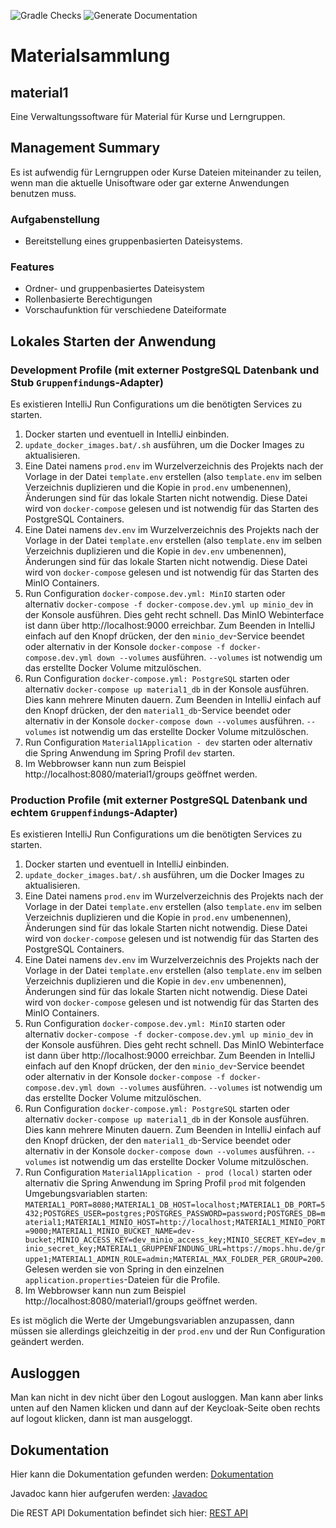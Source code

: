![Gradle Checks](https://github.com/hhu-propra2/abschlussprojekt-mopse/workflows/Gradle%20Checks/badge.svg) ![Generate Documentation](https://github.com/hhu-propra2/abschlussprojekt-mopse/workflows/Generate%20Documentation/badge.svg)

# Materialsammlung

## material1

Eine Verwaltungssoftware für Material für Kurse und Lerngruppen.

## Management Summary

Es ist aufwendig für Lerngruppen oder Kurse Dateien miteinander zu teilen, wenn man die aktuelle Unisoftware oder gar externe Anwendungen benutzen muss.

### Aufgabenstellung

- Bereitstellung eines gruppenbasierten Dateisystems.

### Features

- Ordner- und gruppenbasiertes Dateisystem
- Rollenbasierte Berechtigungen
- Vorschaufunktion für verschiedene Dateiformate

## Lokales Starten der Anwendung

### Development Profile (mit externer PostgreSQL Datenbank und Stub `Gruppenfindung`s-Adapter)

Es existieren IntelliJ Run Configurations um die benötigten Services zu starten.

1. Docker starten und eventuell in IntelliJ einbinden.
1. `update_docker_images.bat/.sh` ausführen, um die Docker Images zu aktualisieren.
1. Eine Datei namens `prod.env` im Wurzelverzeichnis des Projekts nach der Vorlage in der Datei `template.env`
erstellen (also `template.env` im selben Verzeichnis duplizieren und die Kopie in `prod.env` umbenennen),
Änderungen sind für das lokale Starten nicht notwendig. Diese Datei wird von `docker-compose` gelesen und ist notwendig
für das Starten des PostgreSQL Containers.
1. Eine Datei namens `dev.env` im Wurzelverzeichnis des Projekts nach der Vorlage in der Datei `template.env`
erstellen (also `template.env` im selben Verzeichnis duplizieren und die Kopie in `dev.env` umbenennen),
Änderungen sind für das lokale Starten nicht notwendig. Diese Datei wird von `docker-compose` gelesen und ist notwendig
für das Starten des MinIO Containers.
1. Run Configuration `docker-compose.dev.yml: MinIO` starten
oder alternativ `docker-compose -f docker-compose.dev.yml up minio_dev` in der Konsole ausführen.
Dies geht recht schnell. Das MinIO Webinterface ist dann über http://localhost:9000 erreichbar.
Zum Beenden in IntelliJ einfach auf den Knopf drücken, der den `minio_dev`-Service beendet
oder alternativ in der Konsole `docker-compose -f docker-compose.dev.yml down --volumes` ausführen. 
`--volumes` ist notwendig um das erstellte Docker Volume mitzulöschen.
1. Run Configuration `docker-compose.yml: PostgreSQL` starten
oder alternativ `docker-compose up material1_db` in der Konsole ausführen.
Dies kann mehrere Minuten dauern.
Zum Beenden in IntelliJ einfach auf den Knopf drücken, der den `material1_db`-Service beendet
oder alternativ in der Konsole `docker-compose down --volumes` ausführen. 
`--volumes` ist notwendig um das erstellte Docker Volume mitzulöschen.
1. Run Configuration `Material1Application - dev` starten
oder alternativ die Spring Anwendung im Spring Profil `dev` starten.
1. Im Webbrowser kann nun zum Beispiel http://localhost:8080/material1/groups geöffnet werden.

### Production Profile (mit externer PostgreSQL Datenbank und echtem `Gruppenfindung`s-Adapter)

Es existieren IntelliJ Run Configurations um die benötigten Services zu starten.

1. Docker starten und eventuell in IntelliJ einbinden.
1. `update_docker_images.bat/.sh` ausführen, um die Docker Images zu aktualisieren.
1. Eine Datei namens `prod.env` im Wurzelverzeichnis des Projekts nach der Vorlage in der Datei `template.env`
erstellen (also `template.env` im selben Verzeichnis duplizieren und die Kopie in `prod.env` umbenennen),
Änderungen sind für das lokale Starten nicht notwendig. Diese Datei wird von `docker-compose` gelesen und ist notwendig
für das Starten  des PostgreSQL Containers.
1. Eine Datei namens `dev.env` im Wurzelverzeichnis des Projekts nach der Vorlage in der Datei `template.env`
erstellen (also `template.env` im selben Verzeichnis duplizieren und die Kopie in `dev.env` umbenennen),
Änderungen sind für das lokale Starten nicht notwendig. Diese Datei wird von `docker-compose` gelesen und ist notwendig
für das Starten des MinIO Containers.
1. Run Configuration `docker-compose.dev.yml: MinIO` starten
oder alternativ `docker-compose -f docker-compose.dev.yml up minio_dev` in der Konsole ausführen.
Dies geht recht schnell. Das MinIO Webinterface ist dann über http://localhost:9000 erreichbar.
Zum Beenden in IntelliJ einfach auf den Knopf drücken, der den `minio_dev`-Service beendet
oder alternativ in der Konsole `docker-compose -f docker-compose.dev.yml down --volumes` ausführen. 
`--volumes` ist notwendig um das erstellte Docker Volume mitzulöschen.
1. Run Configuration `docker-compose.yml: PostgreSQL` starten
oder alternativ `docker-compose up material1_db` in der Konsole ausführen.
Dies kann mehrere Minuten dauern.
Zum Beenden in IntelliJ einfach auf den Knopf drücken, der den `material1_db`-Service beendet
oder alternativ in der Konsole `docker-compose down --volumes` ausführen. 
`--volumes` ist notwendig um das erstellte Docker Volume mitzulöschen.
1. Run Configuration `Material1Application - prod (local)` starten
oder alternativ die Spring Anwendung im Spring Profil `prod` mit folgenden Umgebungsvariablen starten:
`MATERIAL1_PORT=8080;MATERIAL1_DB_HOST=localhost;MATERIAL1_DB_PORT=5432;POSTGRES_USER=postgres;POSTGRES_PASSWORD=password;POSTGRES_DB=material1;MATERIAL1_MINIO_HOST=http://localhost;MATERIAL1_MINIO_PORT=9000;MATERIAL1_MINIO_BUCKET_NAME=dev-bucket;MINIO_ACCESS_KEY=dev_minio_access_key;MINIO_SECRET_KEY=dev_minio_secret_key;MATERIAL1_GRUPPENFINDUNG_URL=https://mops.hhu.de/gruppe1;MATERIAL1_ADMIN_ROLE=admin;MATERIAL_MAX_FOLDER_PER_GROUP=200`.
Gelesen werden sie von Spring in den einzelnen `application.properties`-Dateien für die Profile.
1. Im Webbrowser kann nun zum Beispiel http://localhost:8080/material1/groups geöffnet werden.

Es ist möglich die Werte der Umgebungsvariablen anzupassen, dann müssen sie allerdings gleichzeitig in der `prod.env`
und der Run Configuration geändert werden.

## Ausloggen

Man kan nicht in dev nicht über den Logout ausloggen. Man kann aber links unten auf den Namen klicken und dann auf der Keycloak-Seite oben rechts auf logout klicken, dann ist man ausgeloggt.

## Dokumentation

Hier kann die Dokumentation gefunden werden: [Dokumentation](https://hhu-propra2.github.io/abschlussprojekt-mopse/)

Javadoc kann hier aufgerufen werden: [Javadoc](https://hhu-propra2.github.io/abschlussprojekt-mopse/javadoc/)

Die REST API Dokumentation befindet sich hier: [REST API](https://hhu-propra2.github.io/abschlussprojekt-mopse/#section-system-scope-and-context)
